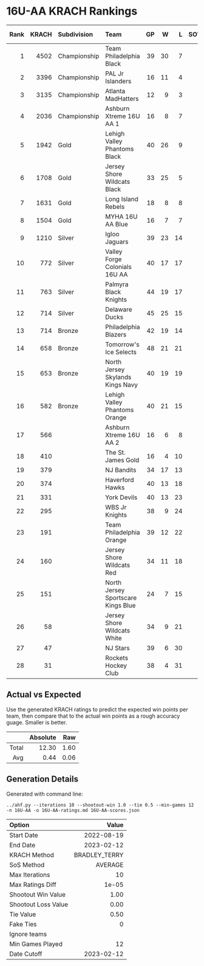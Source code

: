 # 16U-AA KRACH Rankings
Rank|KRACH|Subdivision|Team|GP|W|L|SOW|SOL|T|SoS|Exp Wins|Win Diff
---:|---:|:---|:---|---:|---:|---:|---:|---:|---:|---:|---:|---:
1|4502|Championship|Team Philadelphia Black|39|30|7|2|0|0|2513|29.9|-2.1
2|3396|Championship|PAL Jr Islanders|16|11|4|1|0|0|3089|11.4|-0.6
3|3135|Championship|Atlanta MadHatters|12|9|3|0|0|0|1675|8.5|-0.5
4|2036|Championship|Ashburn Xtreme 16U AA 1|16|8|7|0|1|0|4514|7.6|-0.4
5|1942|Gold|Lehigh Valley Phantoms Black|40|26|9|3|2|0|1461|28.4|-0.6
6|1708|Gold|Jersey Shore Wildcats Black|33|25|5|0|3|0|703|24.9|-0.1
7|1631|Gold|Long Island Rebels|18|8|8|2|0|0|2874|9.6|-0.4
8|1504|Gold|MYHA 16U AA Blue|16|7|7|2|0|0|2996|8.7|-0.3
9|1210|Silver|Igloo Jaguars|39|23|14|1|1|0|1382|23.9|-0.1
10|772|Silver|Valley Forge Colonials 16U AA|40|17|17|3|3|0|1069|20.0|-0.0
11|763|Silver|Palmyra Black Knights|44|19|17|4|4|0|1069|23.1|0.1
12|714|Silver|Delaware Ducks|45|25|15|2|3|0|621|27.6|0.6
13|714|Bronze|Philadelphia Blazers|42|19|14|3|6|0|1310|22.2|0.2
14|658|Bronze|Tomorrow's Ice Selects|48|21|21|3|3|0|1024|24.0|0.0
15|653|Bronze|North Jersey Skylands Kings Navy|40|19|19|2|0|0|894|21.3|0.3
16|582|Bronze|Lehigh Valley Phantoms Orange|40|21|15|3|1|0|636|24.9|0.9
17|566||Ashburn Xtreme 16U AA 2|16|6|8|2|0|0|941|8.0|0.0
18|410||The St. James Gold|16|4|10|2|0|0|977|6.0|0.0
19|379||NJ Bandits|34|17|13|2|2|0|501|20.0|1.0
20|374||Haverford Hawks|40|13|18|3|6|0|972|16.2|0.2
21|331||York Devils|40|13|23|2|2|0|936|15.2|0.2
22|295||WBS Jr Knights|38|9|24|5|0|0|909|14.3|0.3
23|191||Team Philadelphia Orange|39|12|22|3|2|0|517|15.6|0.6
24|160||Jersey Shore Wildcats Red|34|11|18|1|4|0|659|12.5|0.5
25|151||North Jersey Sportscare Kings Blue|24|7|15|2|0|0|691|9.5|0.5
26|58||Jersey Shore Wildcats White|34|9|21|0|4|0|553|9.8|0.8
27|47||NJ Stars|39|6|30|1|2|0|840|7.5|0.5
28|31||Rockets Hockey Club|38|4|31|2|1|0|393|6.4|0.4

## Actual vs Expected
Use the generated KRACH ratings to predict the expected win points per team, then compare that to the actual win points as a rough accuracy guage. Smaller is better.

||Absolute|Raw
|---:|---:|---:
|Total|12.30|1.60
|Avg|0.44|0.06

## Generation Details

Generated with command line:
```
../ahf.py --iterations 10 --shootout-win 1.0 --tie 0.5 --min-games 12 -n 16U-AA -o 16U-AA-ratings.md 16U-AA-scores.json
```

| Option | Value |
| :----- | ----: |
| Start Date | 2022-08-19 |
| End Date | 2023-02-12 |
| KRACH Method | BRADLEY_TERRY |
| SoS Method | AVERAGE |
| Max Iterations | 10 |
| Max Ratings Diff | 1e-05 |
| Shootout Win Value | 1.00 |
| Shootout Loss Value | 0.00 |
| Tie Value | 0.50 |
| Fake Ties | 0 |
| Ignore teams |  |
| Min Games Played | 12 |
| Date Cutoff | 2023-02-12 |

